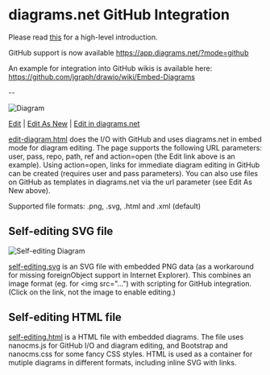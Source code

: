 # diagrams.net GitHub Integration

Please read <a href="https://github.com/jgraph/drawio-integration" target="_blank">this</a> for a high-level introduction.

GitHub support is now available https://app.diagrams.net/?mode=github

An example for integration into GitHub wikis is available here: https://github.com/jgraph/drawio/wiki/Embed-Diagrams

--

![Diagram](http://jgraph.github.io/drawio-github/diagram.png)

<a href="http://jgraph.github.io/drawio-github/edit-diagram.html?repo=drawio-github&path=diagram.png" target="_blank">Edit</a> | <a href="https://app.diagrams.net/#Uhttps%3A%2F%2Fraw.githubusercontent.com%2Fjgraph%2Fdrawio-github%2Fmaster%2Fdiagram.png" target="_blank">Edit As New</a> | <a href="https://app.diagrams.net/#Hjgraph%2Fdrawio-github%2Fmaster%2Fdiagram.png" target="_blank">Edit in diagrams.net</a>

<a href="http://jgraph.github.io/drawio-github/edit-diagram.html" target="_blank">edit-diagram.html</a> does the I/O with GitHub and uses diagrams.net in embed mode for diagram editing. The page supports the following URL parameters: user, pass, repo, path, ref and action=open (the Edit link above is an example). Using action=open, links for immediate diagram editing in GitHub can be created (requires user and pass parameters). You can also use files on GitHub as templates in diagrams.net via the url parameter (see Edit As New above).

Supported file formats: .png, .svg, .html and .xml (default)

## Self-editing SVG file

![Self-editing Diagram](http://jgraph.github.io/drawio-github/self-editing.svg)

<a href="http://jgraph.github.io/drawio-github/self-editing.svg" target="_blank">self-editing.svg</a> is an SVG file with embedded PNG data (as a workaround for missing foreignObject support in Internet Explorer). This combines an image format (eg. for <img src="...") with scripting for GitHub integration. (Click on the link, not the image to enable editing.)

## Self-editing HTML file

<a href="http://jgraph.github.io/drawio-github/self-editing.html" target="_blank">self-editing.html</a> is a HTML file with embedded diagrams. The file uses nanocms.js for GitHub I/O and diagram editing, and Bootstrap and nanocms.css for some fancy CSS styles. HTML is used as a container for mutiple diagrams in different formats, including inline SVG with links.
